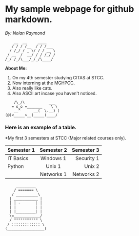 # My sample webpage for github markdown.

*By: Nolan Raymond*
```
    __  __     ____    
   / / / /__  / / /___ 
  / /_/ / _ \/ / / __ \
 / __  /  __/ / / /_/ /
/_/ /_/\___/_/_/\____/ 
```

**About Me:**

1. On my 4th semester studying CITAS at STCC.
2. Now interning at the MGHPCC.
3. Also really like cats.
4. Also ASCII art incase you haven't noticed.
```
    /\_/\           ___
   = o_o =_______    \ \  
    __^      __(  \.__) )
(@)<_____>__(_____)____/
```

### Here is an example of a table.

*My first 3 semesters at STCC (Major related courses only).

|Semester 1   |Semester 2   |Semester 3   |
|:---         |   :----:    |        ---: |
| IT Basics   | Windows 1   | Security 1  |
| Python      | Unix 1      | Unix 2      |
|             | Networks 1  | Networks 2  |

```
     _________
    / ======= \
   / __________\
  | ___________ |
  | | -       | |
  | |         | |
  | |_________| |
  \=____________/  
  / """"""""""" \                       
 / ::::::::::::: \                  
(_________________)
```

